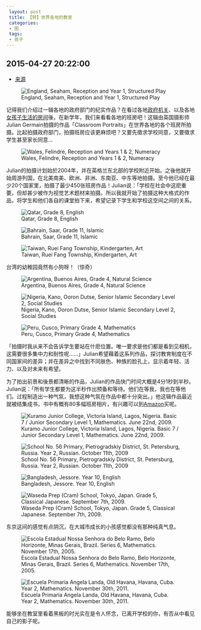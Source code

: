 ```yaml
---
 layout: post
 title: 【转】世界各地的教室
 categories:
 - 图
 tags:
 - 孩子
---
```


## 2015-04-27 20:22:00

- [来源](http://photoblog.hk/wordpress/31214)

<figure>
<img src="/pic/世界各地教室-112.jpg" alt="England, Seaham, Reception and Year 1, Structured Play" />
<figcaption>England, Seaham, Reception and Year 1, Structured Play</figcaption>
</figure>

记得我们介绍过一辑各地的政府部门的纪实作品？在看过各地[政府机关](http://www.photoblog.hk/wordpress/10394/%e4%bd%a0%e5%ae%b6%e9%99%84%e8%bf%91%e7%9a%84%e6%94%bf%e5%ba%9c%e8%be%a6%e5%85%ac%e5%ae%a4%e6%98%af%e4%bb%80%e9%ba%bc%e6%a8%a3%e5%ad%90%e7%9a%84%ef%bc%9f)、以及各地[女孩子生活的房间](http://www.photoblog.hk/wordpress/9966/%e4%b8%80%e6%8e%a2%e5%a5%b3%e5%ad%a9%e5%ad%90%e7%9a%84%e9%a6%99%e9%96%a8)後，在新学年，我们来看看各地的班房吧！这辑由英国摄影师Julian Germain拍摄的作品「Classroom Portraits」在世界各地的各个班房所拍摄。比起拍摄政府部门，拍摄班房应该更麻烦吧？又要先徵求学校同意，又要徵求学生甚至家长同意…

<figure>
<img src="/pic/世界各地教室-2_Wales.jpg" alt="Wales, Felindre, Reception and Years 1 &amp; 2, Numeracy" />
<figcaption>Wales, Felindre, Reception and Years 1 &amp; 2, Numeracy</figcaption>
</figure>

Julian的拍摄计划始於2004年，并在英格兰东北部的学校附近开始。之後他就开始周游列国，在北美南美、欧洲、非洲、东南亚、中东等地拍摄。至今他已经在最少20个国家里，拍摄了最少450张班房作品！Julian说：「学校在社会中这麽重要，但却甚少被作为视觉艺术题材来拍摄。所以我就开始了拍摄这种大格式的作品，将学生和他们各自的课堂拍下来，希望记录下学生和学校这空间之间的关系。

<figure>
<img src="/pic/世界各地教室-3_Qatar.jpg" alt="Qatar, Grade 8, English" />
<figcaption>Qatar, Grade 8, English</figcaption>
</figure>

<figure>
<img src="/pic/世界各地教室-4_Bahrain.jpg" alt="Bahrain, Saar, Grade 11, Islamic" />
<figcaption>Bahrain, Saar, Grade 11, Islamic</figcaption>
</figure>

<figure>
<img src="/pic/世界各地教室-5_Taiwan.jpg" alt="Taiwan, Ruei Fang Township, Kindergarten, Art" />
<figcaption>Taiwan, Ruei Fang Township, Kindergarten, Art</figcaption>
</figure>

台湾的幼稚园竟然有小狗呀！（惊奇）

<figure>
<img src="/pic/世界各地教室-6_Argentina.jpg" alt="Argentina, Buenos Aires, Grade 4, Natural Science" />
<figcaption>Argentina, Buenos Aires, Grade 4, Natural Science</figcaption>
</figure>

<figure>
<img src="/pic/世界各地教室-7_Nigeria.jpg" alt="Nigeria, Kano, Ooron Dutse, Senior Islamic Secondary Level 2, Social Studies" />
<figcaption>Nigeria, Kano, Ooron Dutse, Senior Islamic Secondary Level 2, Social Studies</figcaption>
</figure>

<figure>
<img src="/pic/世界各地教室-8_Peru.jpg" alt="Peru, Cusco, Primary Grade 4, Mathematics" />
<figcaption>Peru, Cusco, Primary Grade 4, Mathematics</figcaption>
</figure>

「拍摄时我从来不会告诉学生要站在什麽位置。唯一要求是他们都是看到见相机，这需要很多集中力和耐性呢……」Julian希望藉着这系列作品，探讨教育制度在不同国家间的差异；并在差异之中找到不同肤色、种族的脸孔上，显示着年轻、活力、以及对未来有希望。

为了拍出前景和後景都清晰的作品，Julian的作品快门时间大概是4分1秒到半秒。Julian说：「所有学生都要为这半秒作出预备和等待。他们在等我，我也在等他们。过程制造出一种气氛，我想这种气氛在作品中都十分突出。」他这辑作品最近就被结集成书，书中有概有80多幅班房相片，有兴趣可以到[Amazon](http://www.amazon.com/Classroom-Portraits-Julian-Germain/dp/3791347489/)买呢。

<figure>
<img src="/pic/世界各地教室-110.jpg" alt="Kuramo Junior College, Victoria Island, Lagos, Nigeria. Basic 7 / Junior Secondary Level 1, Mathematics. June 22nd, 2009." />
<figcaption>Kuramo Junior College, Victoria Island, Lagos, Nigeria. Basic 7 / Junior Secondary Level 1, Mathematics. June 22nd, 2009.</figcaption>
</figure>

<figure>
<img src="/pic/世界各地教室-21.jpg" alt="School No. 56 Primary, Pietrogradskiy District, St. Petersburg, Russia. Year 2, Russian. October 11th, 2009" />
<figcaption>School No. 56 Primary, Pietrogradskiy District, St. Petersburg, Russia. Year 2, Russian. October 11th, 2009</figcaption>
</figure>

<figure>
<img src="/pic/世界各地教室-31.jpg" alt="Bangladesh, Jessore. Year 10, English" />
<figcaption>Bangladesh, Jessore. Year 10, English</figcaption>
</figure>

<figure>
<img src="/pic/世界各地教室-61.jpg" alt="Waseda Prep (Cram) School, Tokyo, Japan. Grade 5, Classical Japanese. September 7th, 2009." />
<figcaption>Waseda Prep (Cram) School, Tokyo, Japan. Grade 5, Classical Japanese. September 7th, 2009.</figcaption>
</figure>

东京这间的感觉有点阴沉，在大城市成长的小孩感觉都没有那种纯真气息。

<figure>
<img src="/pic/世界各地教室-71.jpg" alt="Escola Estadual Nossa Senhora do Belo Ramo, Belo Horizonte, Minas Gerais, Brazil. Series 6, Mathematics. November 17th, 2005." />
<figcaption>Escola Estadual Nossa Senhora do Belo Ramo, Belo Horizonte, Minas Gerais, Brazil. Series 6, Mathematics. November 17th, 2005.</figcaption>
</figure>

<figure>
<img src="/pic/世界各地教室-81.jpg" alt="Escuela Primaria Angela Landa, Old Havana, Havana, Cuba. Year 2, Mathematics. November 30th, 2011." />
<figcaption>Escuela Primaria Angela Landa, Old Havana, Havana, Cuba. Year 2, Mathematics. November 30th, 2011.</figcaption>
</figure>

能够坐在教室里看着黑板的时光实在是令人怀念，已离开学校的你，有否从中看见自己的影子呢。
